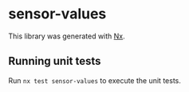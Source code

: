 # sensor-values

This library was generated with [Nx](https://nx.dev).

## Running unit tests

Run `nx test sensor-values` to execute the unit tests.
